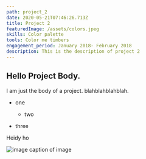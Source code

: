 ```yaml
---
path: project_2
date: 2020-05-21T07:46:26.713Z
title: Project 2
featuredImage: /assets/colors.jpeg
skills: Color palette
tools: Color me timbers
engagement_period: January 2018- February 2018
description: This is the description of project 2
---
```

## Hello Project Body.

I am just the body of a project. blahblahblahblah. 

* one

  * two
* three

Heidy ho

![image caption of image](/assets/journey_3.png "Commute Vs Explore")